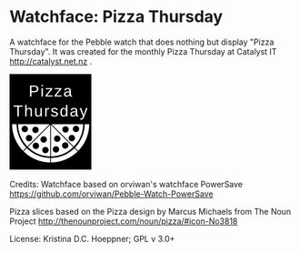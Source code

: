 Watchface: Pizza Thursday
============================

A watchface for the Pebble watch that does nothing but display "Pizza Thursday". It was created for the monthly Pizza Thursday at Catalyst IT http://catalyst.net.nz .

![Alt text](/resources/src/images/PizzaThursday.png "Pizza Thursday")

Credits:
Watchface based on orviwan's watchface PowerSave 
https://github.com/orviwan/Pebble-Watch-PowerSave

Pizza slices based on the Pizza design by Marcus Michaels from The Noun Project 
http://thenounproject.com/noun/pizza/#icon-No3818 

License: Kristina D.C. Hoeppner; GPL v 3.0+


